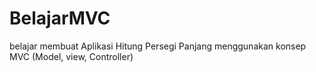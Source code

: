 # BelajarMVC

belajar membuat Aplikasi Hitung Persegi Panjang menggunakan konsep MVC (Model, view, Controller)